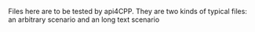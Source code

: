 Files here are to be tested by api4CPP.
They are two kinds of typical files:  an arbitrary scenario and  an long text scenario
